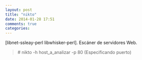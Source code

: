 ```yaml
---
layout: post
title: "nikto"
date: 2014-01-28 17:51
comments: true
categories: 
---
```

[libnet-ssleay-perl libwhisker-perl]. Escáner de servidores Web. 

>\# nikto -h host_a_analizar -p 80 (Especificando puerto)

